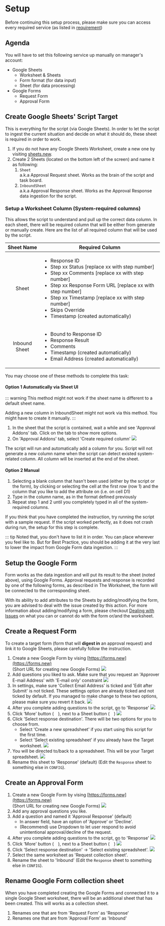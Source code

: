 # Setup
Before continuing this setup process, please make sure you can access every required service (as listed in [requirement](../requirement))

## Agenda
You will have to set this following service up manually on manager's account:

- Google Sheets
    - Worksheet & Sheets
    - Form format (for data input)
    - Sheet (for data processing)
- Google Forms
    - Request Form
    - Approval Form

## Create Google Sheets' Script Target
This is everything for the script (via Google Sheets). In order to let the script to ingest the current situation and decide on what it should do, these sheet is required in order to work.

1. If you do not have any Google Sheets Worksheet, create a new one by visiting [sheets.new](https://docs.google.com/spreadsheets/u/0/create?usp=dot_new).
2. Create 2 Sheets (located on the bottom left of the screen) and name it as following:
    1. `Sheet`<br>
        a.k.a Approval Request sheet. Works as the brain of the script and task board.
    2. `InboundSheet`<br>
        a.k.a Approval Response sheet. Works as the Approval Response data ingestion for the script.

### Setup a Worksheet Column (System-required columns)
This allows the script to understand and pull up the correct data column. In each sheet, there will be required column that will be either from generate or manually create. Here are the list of all required column that will be used by the script.

|  Sheet Name   | Required Column                                                                                                                                                                                                                                                                                                                           |
| :-----------: | ----------------------------------------------------------------------------------------------------------------------------------------------------------------------------------------------------------------------------------------------------------------------------------------------------------------------------------------- |
|     Sheet     | <ul><li> Response ID</li><li> Step xx Status [replace xx with step number]</li><li> Step xx Comments [replace xx with step number]</li><li> Step xx Response Form URL [replace xx with step number]</li><li> Step xx Timestamp [replace xx with step number]</li><li> Skips Override</li><li> Timestamp (created automatically)</li></ul> |
| Inbound Sheet | <ul><li>Bound to Response ID</li><li>Response Result</li><li>Comments</li><li>Timestamp (created automatically)</li><li>Email Address (created automatically)</li></ul>                                                                                                                                                                   |

You may choose one of these methods to complete this task:

#### Option 1 Automatically via Sheet UI
::: warning
This method might not work if the sheet name is different to a default sheet name.

Adding a new column in InboundSheet might not work via this method.
You might have to create it manually.
:::

1. In the sheet that the script is contained, wait a while and see 'Approval Addons' tab. Click on the tab to show more options.
2. On 'Approval Addons' tab, select 'Create required column'
![](./src/image_required_column.png)

The script will run and automatically add a column for you. Script will not generate a new column name when the script can detect existed system-related column. All column will be inserted at the end of the sheet.

#### Option 2 Manual
1. Selecting a blank column that hasn't been used (either by the script or the form), by clicking or selecting the cell at the first row (row 1) and the column that you like to add the attribute on (i.e. on cell D1)
2. Type in the column name, as in the format defined previously
3. Repeat step 1 and 2 until you completely typed in all of the system-required columns.


If you think that you have completed the instruction, try running the script with a sample request. If the script worked perfectly, as it does not crash during run, the setup for this step is complete.

::: tip
Noted that, you don't have to list it in order. You can place wherever you feel like to. But for Best Practice, you should be adding it at the very last to lower the impact from Google Form data ingestion.
:::

## Setup the Google Form
Form works as the data ingestion and will put its result to the sheet (noted above), using Google Forms. Approval requests and response is recorded by one of the following forms, as described in The Worksheet, the form will be connected to the corresponding sheet.

With its ability to add attributes to the Sheets by adding/modifying the form, you are advised to deal with the issue created by this action. For more information about adding/modifying a form, please checkout [Dealing with Issues](../../maintain/) on what you can or cannot do with the form or/and the worksheet.

## Create a Request Form
To create a target form (form that will **digest in** an approval request) and link it to Google Sheets, please carefully follow the instruction.

1. Create a new Google Form by vising [https://forms.new](https://forms.new)<br>
(Short URL for creating new Google Forms)
![](./src/forms1.png)
2. Add questions you liked to ask. Make sure that you request an 'Approver E-mail Address' with 'E-mail only' constraint
![](./src/forms2.png)
3. In settings, make sure 'Collect Email Address' is ticked and 'Edit after Submit' is not ticked. These settings option are already ticked and not ticked by default. If you managed to make change to these two options, please make sure you revert it back.
![](./src/forms3.png)
4. After you complete adding questions to the script, go to 'Response'
   ![](./src/forms4.png)
5. Click 'More' button (<img src="./src/outline_more_vert_black_24dp.png" style="height:1em">), next to a Sheet button (<img src="./src/sheetsIcon.png" style="height:1em">)
   ![](./src/forms5.png)
6. Click 'Select response destination'. There will be two options for you to choose from.
    - Select 'Create a new spreadsheet' if you start using this script for the first time.
    - Select 'Select existing spreadsheet' if you already have the Target worksheet.
  ![](./src/forms6.png)
7. You will be directed to/back to a spreadsheet. This will be your Target spreadsheet.
   ![](./src/sheets1.png)
8. Rename this sheet to 'Response' (default) (Edit the `Response` sheet to something else in `CONFIG`).

## Create an Approval Form
1. Create a new Google Form by vising [https://forms.new](https://forms.new)<br>(Short URL for creating new Google Forms)
   ![](./src/forms1.png)
2. Add any approval questions you like.
3. Add a question and named it 'Approval Response' (default)
   - In answer field, have an option of 'Approve' or 'Decline'.
   - (Recommend) use Dropdown to let user respond to avoid unintentional approval/decline of the request.
4. After you complete adding questions to the script, go to 'Response'
   ![](./src/forms4.png)
5. Click 'More' button (<img src="./src/outline_more_vert_black_24dp.png" style="height:1em">), next to a Sheet button (<img src="./src/sheetsIcon.png" style="height:1em">)
   ![](./src/forms5.png)
6. Click 'Select response destination' → 'Select existing spreadsheet'.
  ![](./src/forms6.png)
7. Select the same worksheet as 'Request collection sheet'.
8. Rename the sheet to 'Inbound' (Edit the `Response` sheet to something else in `CONFIG`).

## Rename Google Form collection sheet
When you have completed creating the Google Forms and connected it to a single Google Sheet worksheet, there will be an additional sheet that has been created. This will works as a collection sheet.

1. Renames one that are from 'Request Form' as 'Response'
2. Renames one that are from 'Approval Form' as 'Inbound'
